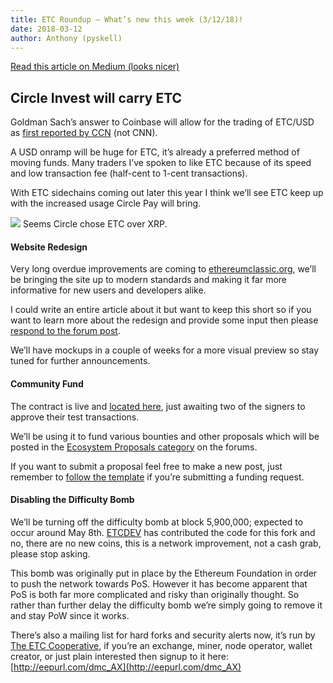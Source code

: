 ```yaml
---
title: ETC Roundup — What’s new this week (3/12/18)!
date: 2018-03-12
author: Anthony (pyskell)
---
```


[Read this article on Medium (looks nicer)](https://medium.com/@pyskell/etc-roundup-whats-new-this-week-3-12-18-5eabdf954a49)

## Circle Invest will carry ETC

Goldman Sach’s answer to Coinbase will allow for the trading of ETC/USD as
[first reported by
CCN](https://www.ccn.com/circles-coinbase-like-cryptocurrency-investing-app-enters-closed-beta/)
(not CNN).

A USD onramp will be huge for ETC, it’s already a preferred method of moving
funds. Many traders I’ve spoken to like ETC because of its speed and low
transaction fee (half-cent to 1-cent transactions).

With ETC sidechains coming out later this year I think we’ll see ETC keep up
with the increased usage Circle Pay will bring.

![](https://cdn-images-1.medium.com/max/1200/1*iuiGN6WCRJnuzKN4KTufxg.png)
Seems Circle chose ETC over XRP.

#### Website Redesign

Very long overdue improvements are coming to
[ethereumclassic.org](http://ethereumclassic.org/), we’ll be bringing the site
up to modern standards and making it far more informative for new users and
developers alike.

I could write an entire article about it but want to keep this short so if you
want to learn more about the redesign and provide some input then please
[respond to the forum
post](https://forum.ethereumclassic.org/t/ethereumclassic-org-redesign-and-improvement/).

We’ll have mockups in a couple of weeks for a more visual preview so stay tuned
for further announcements.

#### Community Fund

The contract is live and [located here](http://0x48dbda9443746a99ef1b26ab01dd94ac50d7014b/), just awaiting two of
the signers to approve their test transactions.

We’ll be using it to fund various bounties and other proposals which will be
posted in the [Ecosystem Proposals
category](https://forum.ethereumclassic.org/c/ecosystem-proposals) on the
forums.

If you want to submit a proposal feel free to make a new post, just remember to
[follow the
template](https://forum.ethereumclassic.org/t/forum-proposal-template-use-this-for-any-proposals-that-need-funding/1467/2)
if you’re submitting a funding request.

#### Disabling the Difficulty Bomb

We’ll be turning off the difficulty bomb at block 5,900,000; expected to occur
around May 8th. [ETCDEV](https://www.etcdevteam.com/) has contributed the code
for this fork and no, there are no new coins, this is a network improvement, not
a cash grab, please stop asking.

This bomb was originally put in place by the Ethereum Foundation in order to
push the network towards PoS. However it has become apparent that PoS is both
far more complicated and risky than originally thought. So rather than further
delay the difficulty bomb we’re simply going to remove it and stay PoW since it
works.

There’s also a mailing list for hard forks and security alerts now, it’s run by
[The ETC Cooperative](http://etccooperative.org/), if you’re an exchange, miner,
node operator, wallet creator, or just plain interested then signup to it here:
[http://eepurl.com/dmc_AX](http://eepurl.com/dmc_AX)